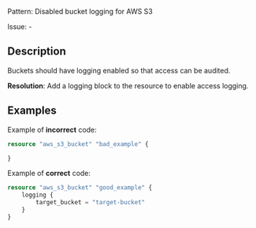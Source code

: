 Pattern: Disabled bucket logging for AWS S3

Issue: -

## Description

Buckets should have logging enabled so that access can be audited.

**Resolution**: Add a logging block to the resource to enable access logging.

## Examples

Example of **incorrect** code:

```terraform
resource "aws_s3_bucket" "bad_example" {

}
```

Example of **correct** code:

```terraform
resource "aws_s3_bucket" "good_example" {
	logging {
		target_bucket = "target-bucket"
	}
}
```